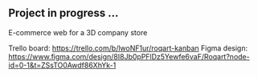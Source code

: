 ## Project in progress ...

E-commerce web for a 3D company store

Trello board: https://trello.com/b/lwoNF1ur/roqart-kanban
Figma design: https://www.figma.com/design/8I8Jb0pPFlDz5Yewfe6vaF/Roqart?node-id=0-1&t=ZSsTO0Awdf86XhYk-1
